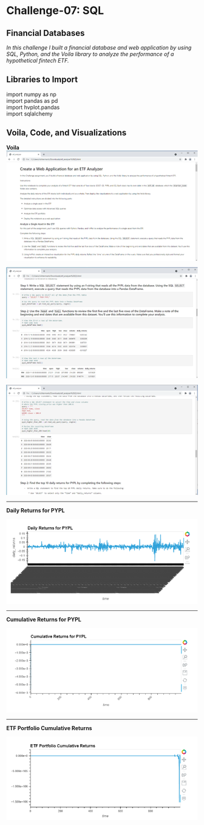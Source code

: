 # Challenge-07: SQL
## Financial Databases
*In this challenge I built a financial database and web application by using SQL, Python, and the Voila library to analyze the performance of a hypothetical fintech ETF.*

## Libraries to Import

import numpy as np <br/>
import pandas as pd <br/>
import hvplot.pandas <br/>
import sqlalchemy <br/>

## Voila, Code, and Visualizations

**Voila** 
![Voila-Screenshot-01](./Challenge-07v2/Images/Voila-Screenshot-01.png)

![Voila-Screenshot-02](./Challenge-07v2/Images/Voila-Screenshot-02.png)

![Voila-Screenshot-03](./Challenge-07v2/Images/Voila-Screenshot-03.png)

---

**Daily Returns for PYPL**

![Daily-Returns-PYPL-01](./Challenge-07v2/Images/Daily-Returns-PYPL-01.png)

---

**Cumulative Returns for PYPL**

![Cumulative-Returns-PYPL-02](./Challenge-07v2/Images/Cumulative-Returns-PYPL-02.png)

---

**ETF Portfolio Cumulative Returns**

![ETF-Portfolio-Cumulative-Returns-03](./Challenge-07v2/Images/ETF-Portfolio-Cumulative-Returns-03.png)
